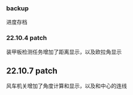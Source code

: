 ### backup

进度存档

### 22.10.4 patch

装甲板检测任务增加了距离显示，以及欧拉角显示

## 22.10.7 patch

风车机关增加了角度计算和显示，以及和中心的连线
